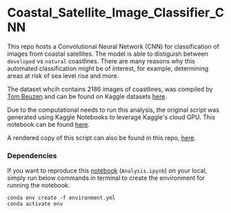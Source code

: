 # Coastal_Satellite_Image_Classifier_CNN
This repo hosts a Convolutional Neural Network (CNN) for classification of images from coastal satellites. The model is able to distiguish between `developed` vs `natural` coastlines. There are many reasons why this automated classification might be of interest, for example, determining areas at risk of sea level rise and more.

The dataset whcih contains 2186 images of coastlines, was compiled by [Tom Beuzen](https://www.tomasbeuzen.com/) and can be found on Kaggle datasets [here](https://www.kaggle.com/datasets/tomasbeuzen/dsci572satellitetransfer).

Due to the computational needs to run this analysis, the original script was generated using Kaggle Notebooks to leverage Kaggle's cloud GPU. This notebook can be found [here](https://www.kaggle.com/code/arashshamseddini/coastal-satellite-image-classification-with-cnn).

A rendered copy of this script can also be found in this repo, [here]().

### Dependencies

If you want to reproduce this [notebook]() (`Analysis.ipynb`) on your local, simply run below commands in terminal to create the environment for running the notebook.

```
conda env create -f environment.yml
conda activate env
```
